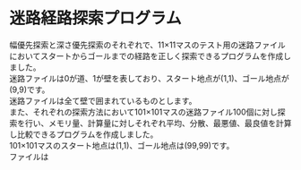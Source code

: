 # 迷路経路探索プログラム
幅優先探索と深さ優先探索のそれぞれで、11×11マスのテスト用の迷路ファイルにおいてスタートからゴールまでの経路を正しく探索できるプログラムを作成しました。  
迷路ファイルは0が道、1が壁を表しており、スタート地点が(1,1)、ゴール地点が(9,9)です。  
迷路ファイルは全て壁で囲まれているものとします。  
また、それぞれの探索方法において101×101マスの迷路ファイル100個に対し探索を行い、メモリ量、計算量に対しそれぞれ平均、分散、最悪値、最良値を計算し比較できるプログラムを作成しました。  
101×101マスのスタート地点は(1,1)、ゴール地点は(99,99)です。  
ファイルは
